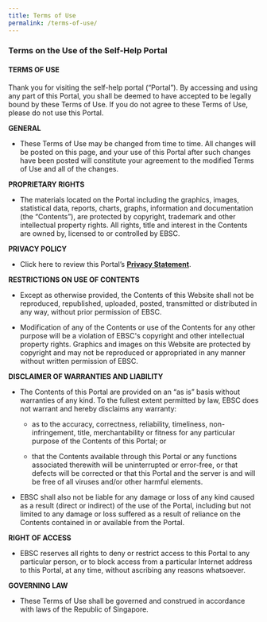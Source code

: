```yaml
---
title: Terms of Use
permalink: /terms-of-use/
---
```

### **Terms on the Use of the Self-Help Portal**

#### **TERMS OF USE**

Thank you for visiting the self-help portal (“Portal”). By accessing and using any part of this Portal, you shall be deemed to have accepted to be legally bound by these Terms of Use. If you do not agree to these Terms of Use, please do not use this Portal.

**GENERAL**

*   These Terms of Use may be changed from time to time. All changes will be posted on this page, and your use of this Portal after such changes have been posted will constitute your agreement to the modified Terms of Use and all of the changes.

**PROPRIETARY RIGHTS**
    
*   The materials located on the Portal including the graphics, images, statistical data, reports, charts, graphs, information and documentation (the “Contents”), are protected by copyright, trademark and other intellectual property rights. All rights, title and interest in the Contents are owned by, licensed to or controlled by EBSC.
    

**PRIVACY POLICY**

*   Click here to review this Portal’s **[Privacy Statement](/privacy)**.

**RESTRICTIONS ON USE OF CONTENTS**

*   Except as otherwise provided, the Contents of this Website shall not be reproduced, republished, uploaded, posted, transmitted or distributed in any way, without prior permission of EBSC.
    
*   Modification of any of the Contents or use of the Contents for any other purpose will be a violation of EBSC's copyright and other intellectual property rights. Graphics and images on this Website are protected by copyright and may not be reproduced or appropriated in any manner without written permission of EBSC.
    

**DISCLAIMER OF WARRANTIES AND LIABILITY**

*   The Contents of this Portal are provided on an “as is” basis without warranties of any kind. To the fullest extent permitted by law, EBSC does not warrant and hereby disclaims any warranty:
    *   as to the accuracy, correctness, reliability, timeliness, non-infringement, title, merchantability or fitness for any particular purpose of the Contents of this Portal; or
        
    *   that the Contents available through this Portal or any functions associated therewith will be uninterrupted or error-free, or that defects will be corrected or that this Portal and the server is and will be free of all viruses and/or other harmful elements.
        
*   EBSC shall also not be liable for any damage or loss of any kind caused as a result (direct or indirect) of the use of the Portal, including but not limited to any damage or loss suffered as a result of reliance on the Contents contained in or available from the Portal.

**RIGHT OF ACCESS**

*   EBSC reserves all rights to deny or restrict access to this Portal to any particular person, or to block access from a particular Internet address to this Portal, at any time, without ascribing any reasons whatsoever.

**GOVERNING LAW**

*   These Terms of Use shall be governed and construed in accordance with laws of the Republic of Singapore.